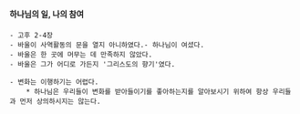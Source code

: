 #### 하나님의 일, 나의 참여

    - 고후 2-4장
    - 바울이 사역활동의 문을 열지 아니하였다.- 하나님이 여셨다.
    - 바울은 한 곳에 머무는 데 만족하지 않았다.
    - 바울은 그가 어디로 가든지 '그리스도의 향기'였다.

    - 변화는 이행하기는 어렵다.
        * 하나님은 우리들이 변화를 받아들이기를 좋아하는지를 알아보시기 위하여 항상 우리들과 먼저 상의하시지는 않는다.
        


